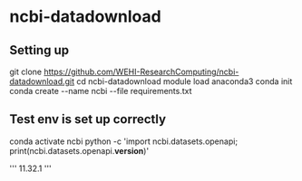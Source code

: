 # ncbi-datadownload

## Setting up 
git clone https://github.com/WEHI-ResearchComputing/ncbi-datadownload.git
cd ncbi-datadownload
module load anaconda3
conda init
conda create --name ncbi --file requirements.txt

## Test env is set up correctly
conda activate ncbi
python -c 'import ncbi.datasets.openapi; print(ncbi.datasets.openapi.__version__)'

'''
11.32.1
'''

